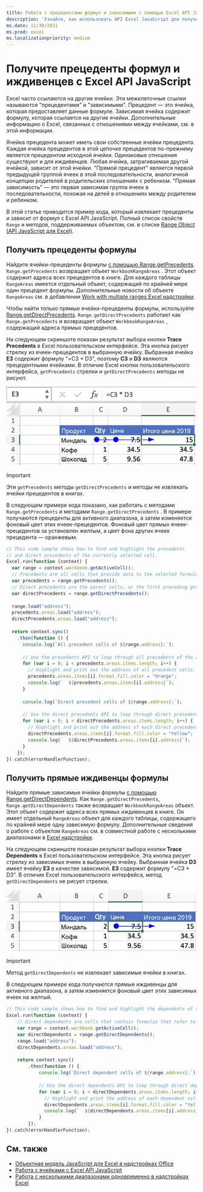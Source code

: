 ```yaml
---
title: Работа с прецедентами формул и зависимыми с помощью Excel API JavaScript
description: 'Узнайте, как использовать API Excel JavaScript для получения прецедентов формул и зависимых.'
ms.date: 11/30/2021
ms.prod: excel
ms.localizationpriority: medium
---
```


# <a name="get-formula-precedents-and-dependents-using-the-excel-javascript-api"></a>Получите прецеденты формул и иждивенцев с Excel API JavaScript

Excel часто ссылаются на другие ячейки. Эти межклеточные ссылки называются "прецедентами" и "зависимыми". Прецедент — это ячейка, которая предоставляет данные формуле. Зависимая ячейка содержит формулу, которая ссылается на другие ячейки. Дополнительные информацию о Excel, связанных с отношениями между ячейками, см[](https://support.microsoft.com/office/a59bef2b-3701-46bf-8ff1-d3518771d507). в этой информации.

Ячейка прецедента может иметь свои собственные ячейки прецедента. Каждая ячейка прецедентов в этой цепочке прецедентов по-прежнему является прецедентом исходной ячейки. Одинаковые отношения существуют и для иждивенцев. Любая ячейка, затрагиваемая другой ячейкой, зависит от этой ячейки. "Прямой прецедент" является первой предыдущей группой ячеек в этой последовательности, аналогичной концепции родителей в родительских отношениях с ребенком. "Прямая зависимость" — это первая зависимая группа ячеек в последовательности, похожая на детей в отношениях между родителем и ребенком.

В этой статье приводится пример кода, который извлекает прецеденты и зависит от формул с Excel API JavaScript. Полный список свойств `Range` и методов, поддерживаемых объектом, см. в списке [Range Object (API JavaScript для Excel)](/javascript/api/excel/excel.range).

## <a name="get-the-precedents-of-a-formula"></a>Получить прецеденты формулы

Найдите ячейки-прецеденты формулы [с помощью Range.getPrecedents](/javascript/api/excel/excel.range#excel-excel-range-getprecedents-member(1)). `Range.getPrecedents` возвращает объект `WorkbookRangeAreas` . Этот объект содержит адреса всех прецедентов в книге. Для каждого таблицы `RangeAreas` имеется отдельный объект, содержащий по крайней мере один прецедент формулы. Дополнительные новости об объекте `RangeAreas` см. в добавлении [Work with multiple ranges Excel надстройки](excel-add-ins-multiple-ranges.md).

Чтобы найти только прямые ячейки-прецеденты формулы, используйте [Range.getDirectPrecedents](/javascript/api/excel/excel.range#excel-excel-range-getdirectprecedents-member(1)). `Range.getDirectPrecedents` работает как `Range.getPrecedents` и возвращает объект `WorkbookRangeAreas` , содержащий адреса прямых прецедентов.

На следующем скриншоте показан результат выбора кнопки **Trace Precedents** в Excel пользовательском интерфейсе. Эта кнопка рисует стрелку из ячеек-прецедентов в выбранную ячейку. Выбранная ячейка **E3** содержит формулу "=C3 * D3", поэтому **C3** и **D3** являются прецедентными ячейками. В отличие Excel кнопки пользовательского интерфейса, `getPrecedents` стрелки и `getDirectPrecedents` методы не рисуют.

![Отслеживание прецедентных ячеек стрелки в Excel пользовательского интерфейса.](../images/excel-ranges-trace-precedents.png)

> [!IMPORTANT]
> Эти `getPrecedents` методы `getDirectPrecedents` и методы не извлекать ячейки прецедентов в книгах.

В следующем примере кода показано, как работать с методами `Range.getPrecedents` и методами `Range.getDirectPrecedents` . В примере получаются прецеденты для активного диапазона, а затем изменяется фоновый цвет этих ячеек-прецедентов. Фоновый цвет прямых ячеек-прецедентов за установлен желтым, а цвет фона других ячеек прецедента — оранжевым.

```js
// This code sample shows how to find and highlight the precedents 
// and direct precedents of the currently selected cell.
Excel.run(function (context) {
  var range = context.workbook.getActiveCell();
  // Precedents are all cells that provide data to the selected formula.
  var precedents = range.getPrecedents();
  // Direct precedents are the parent cells, or the first preceding group of cells that provide data to the selected formula.    
  var directPrecedents = range.getDirectPrecedents();

  range.load("address");
  precedents.areas.load("address");
  directPrecedents.areas.load("address");
  
  return context.sync()
    .then(function () {
      console.log(`All precedent cells of ${range.address}:`);
      
      // Use the precedents API to loop through all precedents of the active cell.
      for (var i = 0; i < precedents.areas.items.length; i++) {
        // Highlight and print out the address of all precedent cells.
        precedents.areas.items[i].format.fill.color = "Orange";
        console.log(`  ${precedents.areas.items[i].address}`);
      }

      console.log(`Direct precedent cells of ${range.address}:`);

      // Use the direct precedents API to loop through direct precedents of the active cell.
      for (var i = 0; i < directPrecedents.areas.items.length; i++) {
        // Highlight and print out the address of each direct precedent cell.
        directPrecedents.areas.items[i].format.fill.color = "Yellow";
        console.log(`  ${directPrecedents.areas.items[i].address}`);
      }
    });
}).catch(errorHandlerFunction);
```

## <a name="get-the-direct-dependents-of-a-formula"></a>Получить прямые иждивенцы формулы

Найдите прямые зависимые ячейки формулы [с помощью Range.getDirectDependents](/javascript/api/excel/excel.range#excel-excel-range-getdirectdependents-member(1)). Как `Range.getDirectPrecedents`, `Range.getDirectDependents` также возвращает `WorkbookRangeAreas` объект. Этот объект содержит адреса всех прямых иждивенцев в книге. Он имеет отдельный `RangeAreas` объект для каждого таблицы, содержащего по крайней мере одну зависимую формулу. Дополнительные сведения о работе с объектом `RangeAreas` см. в совместной работе с несколькими диапазонами в [Excel надстройки](excel-add-ins-multiple-ranges.md).

На следующем скриншоте показан результат выбора кнопки **Trace Dependents** в Excel пользовательском интерфейсе. Эта кнопка рисует стрелку из зависимых ячеек в выбранную ячейку. Выбранная ячейка **D3** имеет ячейку **E3** в качестве зависимой. **E3** содержит формулу "=C3 * D3". В отличие Excel пользовательского интерфейса, метод `getDirectDependents` не рисует стрелки.

![Отслеживание зависимых ячеек стрелки Excel пользовательского интерфейса.](../images/excel-ranges-trace-dependents.png)

> [!IMPORTANT]
> Метод `getDirectDependents` не извлекает зависимые ячейки в книгах.

В следующем примере кода получаются прямые иждивенцы для активного диапазона, а затем изменяется фоновый цвет этих зависимых ячеек на желтый.

```js
// This code sample shows how to find and highlight the dependents of the currently selected cell.
Excel.run(function (context) {
    // Direct dependents are cells that contain formulas that refer to other cells.
    var range = context.workbook.getActiveCell();
    var directDependents = range.getDirectDependents();
    range.load("address");
    directDependents.areas.load("address");
    
    return context.sync()
        .then(function () {
            console.log(`Direct dependent cells of ${range.address}:`);
    
            // Use the direct dependents API to loop through direct dependents of the active cell.
            for (var i = 0; i < directDependents.areas.items.length; i++) {
              // Highlight and print the address of each dependent cell.
              directDependents.areas.items[i].format.fill.color = "Yellow";
              console.log(`  ${directDependents.areas.items[i].address}`);
            }
        });
}).catch(errorHandlerFunction);
```

## <a name="see-also"></a>См. также

- [Объектная модель JavaScript для Excel в надстройках Office](excel-add-ins-core-concepts.md)
- [Работа с ячейками с Excel API JavaScript](excel-add-ins-cells.md)
- [Работа с несколькими диапазонами одновременно в надстройках Excel](excel-add-ins-multiple-ranges.md)
